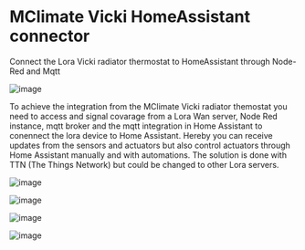 # MClimate Vicki HomeAssistant connector
Connect the Lora Vicki radiator thermostat to HomeAssistant through Node-Red and Mqtt

![image](https://github.com/cnoork/MClimate_Vicki_HomeAssistant_connector/assets/17862084/70695931-71f3-4a5d-b74a-866ecc64c171)

To achieve the integration from the MClimate Vicki radiator themostat you need to access and signal covarage from a Lora Wan server, Node Red instance, mqtt broker and the mqtt integration in Home Assistant to conennect the lora device to Home Assistant. Hereby you can receive updates from the sensors and actuators but also control actuators through Home Assistant manually and with automations. The solution is done with TTN (The Things Network) but could be changed to other Lora servers.

![image](https://github.com/cnoork/MClimate_Vicki_HomeAssistant_connector/assets/17862084/0595ca10-368e-4bcf-9063-79ce06c05fd7)

![image](https://github.com/cnoork/MClimate_Vicki_HomeAssistant_connector/assets/17862084/68a6389c-9fd1-458f-aea6-843529e8c4ca)

![image](https://github.com/cnoork/MClimate_Vicki_HomeAssistant_connector/assets/17862084/978a7f0b-72a0-494a-a759-2f87e1e2a51f)

![image](https://github.com/cnoork/MClimate_Vicki_HomeAssistant_connector/assets/17862084/cf88deae-c716-48f9-82bf-d8c853aba88d)
